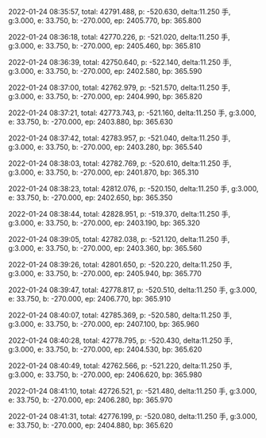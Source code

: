 2022-01-24 08:35:57, total: 42791.488, p: -520.630, delta:11.250 手, g:3.000, e: 33.750, b: -270.000, ep: 2405.770, bp: 365.800

2022-01-24 08:36:18, total: 42770.226, p: -521.020, delta:11.250 手, g:3.000, e: 33.750, b: -270.000, ep: 2405.460, bp: 365.810

2022-01-24 08:36:39, total: 42750.640, p: -522.140, delta:11.250 手, g:3.000, e: 33.750, b: -270.000, ep: 2402.580, bp: 365.590

2022-01-24 08:37:00, total: 42762.979, p: -521.570, delta:11.250 手, g:3.000, e: 33.750, b: -270.000, ep: 2404.990, bp: 365.820

2022-01-24 08:37:21, total: 42773.743, p: -521.160, delta:11.250 手, g:3.000, e: 33.750, b: -270.000, ep: 2403.880, bp: 365.630

2022-01-24 08:37:42, total: 42783.957, p: -521.040, delta:11.250 手, g:3.000, e: 33.750, b: -270.000, ep: 2403.280, bp: 365.540

2022-01-24 08:38:03, total: 42782.769, p: -520.610, delta:11.250 手, g:3.000, e: 33.750, b: -270.000, ep: 2401.870, bp: 365.310

2022-01-24 08:38:23, total: 42812.076, p: -520.150, delta:11.250 手, g:3.000, e: 33.750, b: -270.000, ep: 2402.650, bp: 365.350

2022-01-24 08:38:44, total: 42828.951, p: -519.370, delta:11.250 手, g:3.000, e: 33.750, b: -270.000, ep: 2403.190, bp: 365.320

2022-01-24 08:39:05, total: 42782.038, p: -521.120, delta:11.250 手, g:3.000, e: 33.750, b: -270.000, ep: 2403.360, bp: 365.560

2022-01-24 08:39:26, total: 42801.650, p: -520.220, delta:11.250 手, g:3.000, e: 33.750, b: -270.000, ep: 2405.940, bp: 365.770

2022-01-24 08:39:47, total: 42778.817, p: -520.510, delta:11.250 手, g:3.000, e: 33.750, b: -270.000, ep: 2406.770, bp: 365.910

2022-01-24 08:40:07, total: 42785.369, p: -520.580, delta:11.250 手, g:3.000, e: 33.750, b: -270.000, ep: 2407.100, bp: 365.960

2022-01-24 08:40:28, total: 42778.795, p: -520.430, delta:11.250 手, g:3.000, e: 33.750, b: -270.000, ep: 2404.530, bp: 365.620

2022-01-24 08:40:49, total: 42762.566, p: -521.220, delta:11.250 手, g:3.000, e: 33.750, b: -270.000, ep: 2406.620, bp: 365.980

2022-01-24 08:41:10, total: 42726.521, p: -521.480, delta:11.250 手, g:3.000, e: 33.750, b: -270.000, ep: 2406.280, bp: 365.970

2022-01-24 08:41:31, total: 42776.199, p: -520.080, delta:11.250 手, g:3.000, e: 33.750, b: -270.000, ep: 2404.880, bp: 365.620